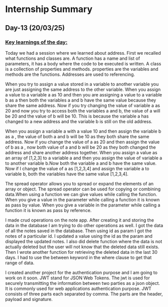 # Internship Summary

## Day-13 (20/03/25)

### <ins> Key learnings of the day:</ins>

Today we had a session where we learned about address. First we recalled what functions and classes are. A function has a name and list of parameters, it has a body where the code to be executed is written. A class is a collection of properties and methods. properties are the variables and methods are the functions. Addresses are used to referencing.

When you try to assign a value stored in a variable to another variable you are just assigning the same address to the other variable. When you assign a value to a variable a as 10 and then you are assigning a value to a variable b as a then both the variables a and b have the same value because they share the same address. Now if you try changing the value of variable a as 20 and now you try to access both the variables a and b, the value of a will be 20 and the value of b will be 10. This is because the variable a has changed to a new address and the variable b is still on the old address.

When you assign a variable a with a value 10 and then assign the variable b as a , the value of both a and b will be 10 as they both share the same address. Now if you change the value of a as 20 and then assign the value of b as a , now both value of a and b will be 20 as they both changed the address and share another address together. When you assign a value as an array of [1,2,3] to a variable a and then you assign the value of variable a to another variable b.Now both the variable a and b have the same value. Now if I change the value of a as [1,2,3,4] and assign the variable a to variable b, both the variables have the same value [1,2,3,4].

The spread operator allows you to spread or expand the elements of an array or object. The spread operator can be used for copying or combining data.When using a function we can give values while calling the function. When you give a value in the parameter while calling a function it is known as pass by value. When you give a variable in the parameter while calling a function it is known as pass by reference.

I made crud operations on the note app. After creating it and storing the data in the database I am trying to do other operations as well. I got the data of all the notes saved in the database. Then using id as param I got the notes of a particular id. I updated a value using the id as the param and displayed the updated notes. I also did delete function where the data is not actually deleted but the user will not know that the deleted data still exists. Then I wrote another function for retrieving the deleted data in the last 30 days. I had to use the between keyword in the where clause to get that range of data.

I created another project for the authentication purpose and I am going to work on it soon. JWT stand for JSON Web Tokens. The jwt is used for securely transmitting the information between two parties as a json object. It is commonly used for web applications authentication purpose. JWT consists of three parts each separated by comma. The parts are the header, payload and signature.
